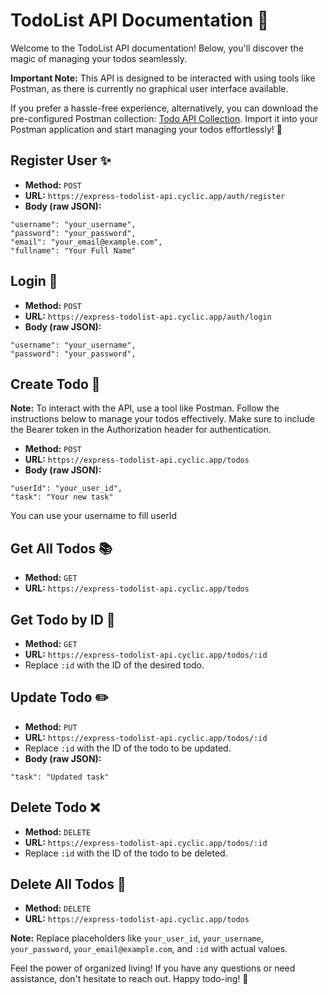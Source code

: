 # TodoList API Documentation 🚀

Welcome to the TodoList API documentation! Below, you'll discover the magic of managing your todos seamlessly.

**Important Note:** This API is designed to be interacted with using tools like Postman, as there is currently no graphical user interface available.

If you prefer a hassle-free experience, alternatively, you can download the pre-configured Postman collection:
[Todo API Collection](https://github.com/helvizar/cloud/files/13339927/Express.Todo.Api.postman_collection.json).
Import it into your Postman application and start managing your todos effortlessly! 🚀

## Register User ✨

- **Method:** `POST`
- **URL:** `https://express-todolist-api.cyclic.app/auth/register`
- **Body (raw JSON):**

```
"username": "your_username",
"password": "your_password",
"email": "your_email@example.com",
"fullname": "Your Full Name"
```

## Login 🚪

- **Method:** `POST`
- **URL:** `https://express-todolist-api.cyclic.app/auth/login`
- **Body (raw JSON):**

```
"username": "your_username",
"password": "your_password",
```

## Create Todo 📝

**Note:**
To interact with the API, use a tool like Postman. Follow the instructions below to manage your todos effectively. Make sure to include the Bearer token in the Authorization header for authentication.

- **Method:** `POST`
- **URL:** `https://express-todolist-api.cyclic.app/todos` 
- **Body (raw JSON):**

```
"userId": "your_user_id",
"task": "Your new task"
```

You can use your username to fill userId

## Get All Todos 📚

- **Method:** `GET`
- **URL:** `https://express-todolist-api.cyclic.app/todos`

## Get Todo by ID 🧐

- **Method:** `GET`
- **URL:** `https://express-todolist-api.cyclic.app/todos/:id`
- Replace `:id` with the ID of the desired todo.

## Update Todo ✏️

- **Method:** `PUT`
- **URL:** `https://express-todolist-api.cyclic.app/todos/:id`
- Replace `:id` with the ID of the todo to be updated.
- **Body (raw JSON):**

```"task": "Updated task"```

## Delete Todo ❌

- **Method:** `DELETE`
- **URL:** `https://express-todolist-api.cyclic.app/todos/:id`
- Replace `:id` with the ID of the todo to be deleted.

## Delete All Todos 🧨

- **Method:** `DELETE`
- **URL:** `https://express-todolist-api.cyclic.app/todos`

**Note:** Replace placeholders like `your_user_id`, `your_username`, `your_password`, `your_email@example.com`, and `:id` with actual values.

Feel the power of organized living! If you have any questions or need assistance, don't hesitate to reach out. Happy todo-ing! 🚀

<!--
Authored by: Helvizar
-->

